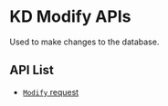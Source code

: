 # KD Modify APIs

Used to make changes to the database.

## API List

* [`Modify` request](modify.md)

